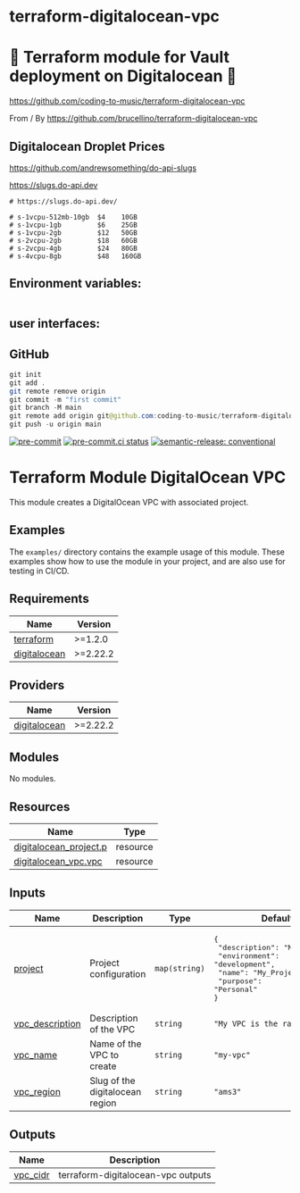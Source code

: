 # terraform-digitalocean-vpc

# 🚀 Terraform module for Vault deployment on Digitalocean 🚀

https://github.com/coding-to-music/terraform-digitalocean-vpc

From / By https://github.com/brucellino/terraform-digitalocean-vpc

## Digitalocean Droplet Prices

https://github.com/andrewsomething/do-api-slugs

https://slugs.do-api.dev

```
# https://slugs.do-api.dev/

# s-1vcpu-512mb-10gb  $4    10GB
# s-1vcpu-1gb         $6    25GB
# s-1vcpu-2gb         $12   50GB
# s-2vcpu-2gb         $18   60GB
# s-2vcpu-4gb         $24   80GB
# s-4vcpu-8gb         $48   160GB
```

## Environment variables:

```java

```

## user interfaces:

## GitHub

```java
git init
git add .
git remote remove origin
git commit -m "first commit"
git branch -M main
git remote add origin git@github.com:coding-to-music/terraform-digitalocean-vpc.git
git push -u origin main
```

[![pre-commit](https://img.shields.io/badge/pre--commit-enabled-brightgreen?logo=pre-commit&logoColor=white)](https://github.com/pre-commit/pre-commit) [![pre-commit.ci status](https://results.pre-commit.ci/badge/github/brucellino/terraform-digitalocean-vpc/main.svg)](https://results.pre-commit.ci/latest/github/brucellino/terraform-digitalocean-vpc/main) [![semantic-release: conventional](https://img.shields.io/badge/semantic--release-conventional-e10079?logo=semantic-release)](https://github.com/semantic-release/semantic-release)

# Terraform Module DigitalOcean VPC

This module creates a DigitalOcean VPC with associated project.

## Examples

The `examples/` directory contains the example usage of this module.
These examples show how to use the module in your project, and are also use for testing in CI/CD.

<!-- BEGIN_TF_DOCS -->

## Requirements

| Name                                                                              | Version  |
| --------------------------------------------------------------------------------- | -------- |
| <a name="requirement_terraform"></a> [terraform](#requirement_terraform)          | >=1.2.0  |
| <a name="requirement_digitalocean"></a> [digitalocean](#requirement_digitalocean) | >=2.22.2 |

## Providers

| Name                                                                        | Version  |
| --------------------------------------------------------------------------- | -------- |
| <a name="provider_digitalocean"></a> [digitalocean](#provider_digitalocean) | >=2.22.2 |

## Modules

No modules.

## Resources

| Name                                                                                                                      | Type     |
| ------------------------------------------------------------------------------------------------------------------------- | -------- |
| [digitalocean_project.p](https://registry.terraform.io/providers/digitalocean/digitalocean/latest/docs/resources/project) | resource |
| [digitalocean_vpc.vpc](https://registry.terraform.io/providers/digitalocean/digitalocean/latest/docs/resources/vpc)       | resource |

## Inputs

| Name                                                                           | Description                     | Type          | Default                                                                                                                                  | Required |
| ------------------------------------------------------------------------------ | ------------------------------- | ------------- | ---------------------------------------------------------------------------------------------------------------------------------------- | :------: |
| <a name="input_project"></a> [project](#input_project)                         | Project configuration           | `map(string)` | <pre>{<br> "description": "My project",<br> "environment": "development",<br> "name": "My_Project",<br> "purpose": "Personal"<br>}</pre> |    no    |
| <a name="input_vpc_description"></a> [vpc_description](#input_vpc_description) | Description of the VPC          | `string`      | `"My VPC is the raddest"`                                                                                                                |    no    |
| <a name="input_vpc_name"></a> [vpc_name](#input_vpc_name)                      | Name of the VPC to create       | `string`      | `"my-vpc"`                                                                                                                               |    no    |
| <a name="input_vpc_region"></a> [vpc_region](#input_vpc_region)                | Slug of the digitalocean region | `string`      | `"ams3"`                                                                                                                                 |    no    |

## Outputs

| Name                                                        | Description                        |
| ----------------------------------------------------------- | ---------------------------------- |
| <a name="output_vpc_cidr"></a> [vpc_cidr](#output_vpc_cidr) | terraform-digitalocean-vpc outputs |

<!-- END_TF_DOCS -->
